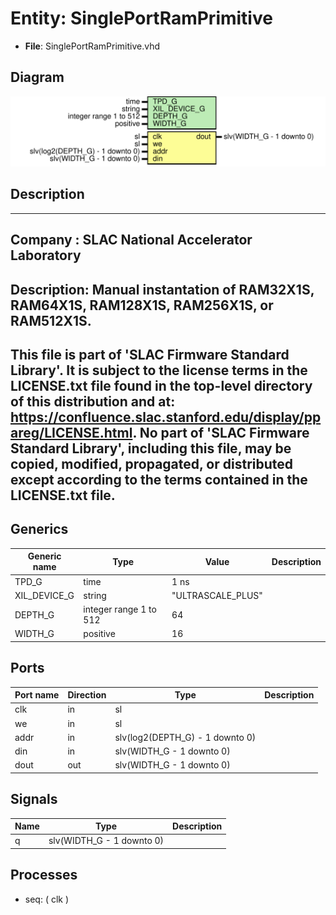 # Entity: SinglePortRamPrimitive

- **File**: SinglePortRamPrimitive.vhd
## Diagram

![Diagram](SinglePortRamPrimitive.svg "Diagram")
## Description

-----------------------------------------------------------------------------
 Company    : SLAC National Accelerator Laboratory
-----------------------------------------------------------------------------
 Description: Manual instantation of RAM32X1S, RAM64X1S, RAM128X1S,
                 RAM256X1S, or RAM512X1S.
-----------------------------------------------------------------------------
 This file is part of 'SLAC Firmware Standard Library'.
 It is subject to the license terms in the LICENSE.txt file found in the
 top-level directory of this distribution and at:
    https://confluence.slac.stanford.edu/display/ppareg/LICENSE.html.
 No part of 'SLAC Firmware Standard Library', including this file,
 may be copied, modified, propagated, or distributed except according to
 the terms contained in the LICENSE.txt file.
-----------------------------------------------------------------------------
## Generics

| Generic name | Type                    | Value             | Description |
| ------------ | ----------------------- | ----------------- | ----------- |
| TPD_G        | time                    | 1 ns              |             |
| XIL_DEVICE_G | string                  | "ULTRASCALE_PLUS" |             |
| DEPTH_G      | integer  range 1 to 512 | 64                |             |
| WIDTH_G      | positive                | 16                |             |
## Ports

| Port name | Direction | Type                            | Description |
| --------- | --------- | ------------------------------- | ----------- |
| clk       | in        | sl                              |             |
| we        | in        | sl                              |             |
| addr      | in        | slv(log2(DEPTH_G) - 1 downto 0) |             |
| din       | in        | slv(WIDTH_G - 1 downto 0)       |             |
| dout      | out       | slv(WIDTH_G - 1 downto 0)       |             |
## Signals

| Name | Type                      | Description |
| ---- | ------------------------- | ----------- |
| q    | slv(WIDTH_G - 1 downto 0) |             |
## Processes
- seq: ( clk )
